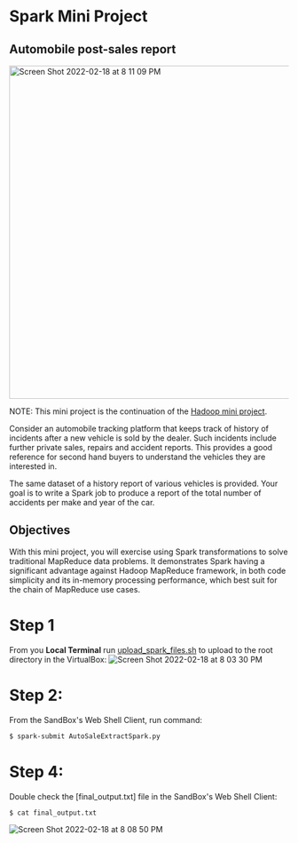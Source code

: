 # Spark Mini Project
## Automobile post-sales report

<img width="600" alt="Screen Shot 2022-02-18 at 8 11 09 PM" src="https://user-images.githubusercontent.com/70767722/154779887-6610640a-577c-4d17-80fc-ab1d465224e9.png">

NOTE: This mini project is the continuation of the [Hadoop mini project](https://github.com/Andy-Pham-72/hadoop-mini-project).

Consider an automobile tracking platform that keeps track of history of incidents after a new vehicle is sold by the dealer. Such incidents include further private sales, repairs and accident reports. This provides a good reference for second hand buyers to understand the vehicles they are interested in.

The same dataset of a history report of various vehicles is provided. Your goal is to write a Spark job to produce a report of the total number of accidents per make and year of the car.

## Objectives

With this mini project, you will exercise using Spark transformations to solve traditional MapReduce data problems. It demonstrates Spark having a significant advantage against Hadoop MapReduce framework, in both code simplicity and its in-memory processing performance, which best suit for the chain of MapReduce use cases.

# Step 1
From you **Local Terminal** run [upload_spark_files.sh](https://github.com/Andy-Pham-72/spark-mini-project/blob/master/upload_spark_files.sh) to upload to the root directory in the VirtualBox:
![Screen Shot 2022-02-18 at 8 03 30 PM](https://user-images.githubusercontent.com/70767722/154779910-00bd1418-90c6-49f6-9384-3f8cb90d13d5.png)


# Step 2:
From the SandBox's Web Shell Client, run command:
```bash
$ spark-submit AutoSaleExtractSpark.py
```

# Step 4:
Double check the [final_output.txt] file in the SandBox's Web Shell Client:
```bash
$ cat final_output.txt
```
![Screen Shot 2022-02-18 at 8 08 50 PM](https://user-images.githubusercontent.com/70767722/154779913-47961896-27df-4177-b0aa-04dfbfd0c8b9.png)



